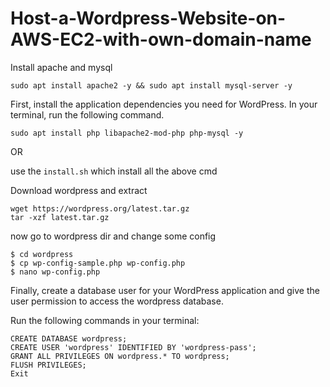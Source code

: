 # Host-a-Wordpress-Website-on-AWS-EC2-with-own-domain-name

Install apache and mysql

```
sudo apt install apache2 -y && sudo apt install mysql-server -y 
```

First, install the application dependencies you need for WordPress. In your terminal, run the following command.

```
sudo apt install php libapache2-mod-php php-mysql -y
```
OR

use the `install.sh` which install all the above cmd

Download wordpress and extract 

```
wget https://wordpress.org/latest.tar.gz
tar -xzf latest.tar.gz
```

now go to wordpress dir and change some config

```
$ cd wordpress
$ cp wp-config-sample.php wp-config.php
$ nano wp-config.php
```

Finally, create a database user for your WordPress application and give the user permission to access the wordpress database.

Run the following commands in your terminal:

```mysql
CREATE DATABASE wordpress;
CREATE USER 'wordpress' IDENTIFIED BY 'wordpress-pass';
GRANT ALL PRIVILEGES ON wordpress.* TO wordpress;
FLUSH PRIVILEGES;
Exit
```
